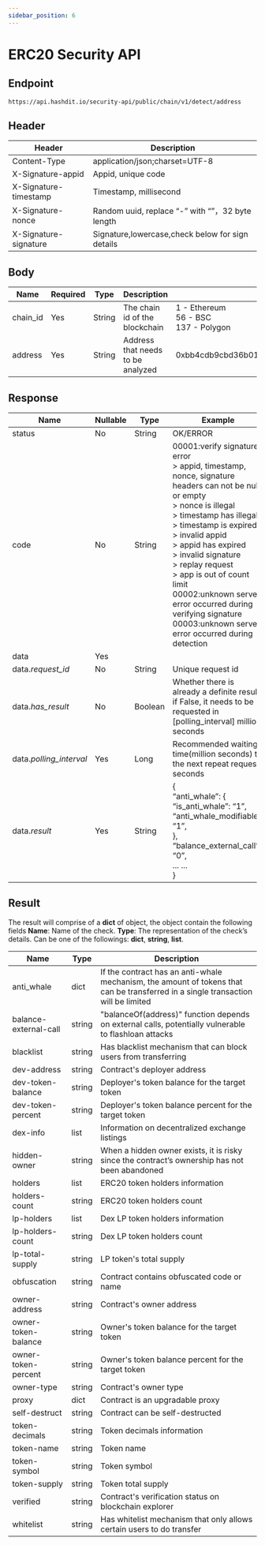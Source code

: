 ```yaml
---
sidebar_position: 6
---
```


# ERC20 Security API

## Endpoint
``` 
https://api.hashdit.io/security-api/public/chain/v1/detect/address
```

## Header
|Header|	Description|
| ----------- | 	----------- |
|Content-Type|	application/json;charset=UTF-8|
|X-Signature-appid|	Appid, unique code|
|X-Signature-timestamp|	Timestamp, millisecond|
|X-Signature-nonce|	Random uuid, replace “-” with “”，32 byte length|
|X-Signature-signature|	Signature,lowercase,check below for sign details|

## Body
|Name|	Required|	Type|	Description|	Example|
| ----------- | 	----------- |	----------- |	----------- |	----------- |
|chain_id|	Yes|	String|	The chain id of the blockchain|	1 - Ethereum <br /> 56 - BSC <br /> 137 - Polygon|
|address|	Yes|	String|	Address that needs to be analyzed|	0xbb4cdb9cbd36b01bd1cbaebf2de08d9173bc095c|

## Response
|Name|	Nullable|	Type|	Example|
| ----------- | 	----------- |	----------- |	----------- |
|status|	No|	String|	OK/ERROR|
|code|	No|	String|	00001:verify signature error <br /> > appid, timestamp, nonce, signature headers can not be null or empty <br /> > nonce is illegal <br /> > timestamp has illegal <br /> > timestamp is expired <br /> > invalid appid <br /> > appid has expired <br /> > invalid signature <br /> > replay request <br /> > app is out of count limit <br /> 00002:unknown server error occurred during verifying signature <br /> 00003:unknown server error occurred during detection| 
| data|	Yes| 	|	|
|data.*request_id*|	No|	String|	Unique request id|
|data.*has_result*|	No|	Boolean|	Whether there is already a definite result, if False, it needs to be requested in [polling_interval] million seconds|
|data.*polling_interval*|	Yes|	Long|	Recommended waiting time(million seconds) to the next repeat request. seconds|
|data.*result*|	Yes|	String| { <br /> “anti_whale”: { <br />  “is_anti_whale”: “1”, <br /> “anti_whale_modifiable”: “1”, <br /> }, <br /> “balance_external_call”: “0”, <br /> ... ... <br /> }|


## Result
The result will comprise of a **dict** of object, the object contain the following fields
**Name**: Name of the check.
**Type**: The representation of the check’s details. Can be one of the followings: **dict**, **string**, **list**.

|Name|	Type| Description|
| ----------- | 	----------- | 	----------- |
|anti_whale|	dict|	If the contract has an anti-whale mechanism, the amount of tokens that can be transferred in a single transaction will be limited|
|balance-external-call|	string|	"balanceOf(address)" function depends on external calls, potentially vulnerable to flashloan attacks|
|blacklist|	string|	Has blacklist mechanism that can block users from transferring|
|dev-address|	string|	Contract's deployer address|
|dev-token-balance|	string|	Deployer's token balance for the target token|
|dev-token-percent|	string|	Deployer's token balance percent for the target token|
|dex-info|	list|	Information on decentralized exchange listings|
|hidden-owner|	string|	When a hidden owner exists, it is risky since the contract’s ownership has not been abandoned|
|holders|	list|	ERC20 token holders information|
|holders-count|	string|	ERC20 token holders count|
|lp-holders|	list|	Dex LP token holders information|
|lp-holders-count|	string|	Dex LP token holders count|
|lp-total-supply|	string|	LP token's total supply|
|obfuscation|	string|	Contract contains obfuscated code or name|
|owner-address|	string|	Contract's owner address|
|owner-token-balance|	string|	Owner's token balance for the target token|
|owner-token-percent|	string|	Owner's token balance percent for the target token|
|owner-type|	string|	Contract's owner type|
|proxy|	dict|	Contract is an upgradable proxy|
|self-destruct|	string|	Contract can be self-destructed|
|token-decimals|	string|	Token decimals information|
|token-name|	string|	Token name|
|token-symbol|	string|	Token symbol|
|token-supply|	string|	Token total supply|
|verified|	string|	Contract's verification status on blockchain explorer|
|whitelist|	string|	Has whitelist mechanism that only allows certain users to do transfer|
